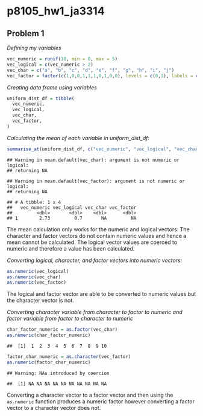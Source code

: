 p8105\_hw1\_ja3314
================

Problem 1
---------

*Defining my variables*

``` r
vec_numeric = runif(10, min = 0, max = 5)
vec_logical = c(vec_numeric > 2)
vec_char = c("a", "b", "c", "d", "e", "f", "g", "h", "i", "j")
vec_factor = factor(c(1,0,0,1,1,1,0,1,0,0), levels = c(0,1), labels = c("positive", "negative"))
```

*Creating data frame using variables*

``` r
uniform_dist_df = tibble(
  vec_numeric,
  vec_logical,
  vec_char,
  vec_factor,
)
```

*Calculating the mean of each variable in uniform\_dist\_df:*

``` r
summarise_at(uniform_dist_df, c("vec_numeric", "vec_logical", "vec_char", "vec_factor"), mean)
```

    ## Warning in mean.default(vec_char): argument is not numeric or logical:
    ## returning NA

    ## Warning in mean.default(vec_factor): argument is not numeric or logical:
    ## returning NA

    ## # A tibble: 1 x 4
    ##   vec_numeric vec_logical vec_char vec_factor
    ##         <dbl>       <dbl>    <dbl>      <dbl>
    ## 1        2.73         0.7       NA         NA

The mean calculation only works for the numeric and logical vectors. The character and factor vectors do not contain numeric values and hence a mean cannot be calculated. The logical vector values are coerced to numeric and therefore a value has been calculated.

*Converting logical, character, and factor vectors into numeric vectors:*

``` r
as.numeric(vec_logical)
as.numeric(vec_char)
as.numeric(vec_factor)
```

The logical and factor vector are able to be converted to numeric values but the character vector is not.

*Converting character variable from character to factor to numeric and factor variable from factor to character to numeric*

``` r
char_factor_numeric = as.factor(vec_char)
as.numeric(char_factor_numeric)
```

    ##  [1]  1  2  3  4  5  6  7  8  9 10

``` r
factor_char_numeric = as.character(vec_factor)
as.numeric(factor_char_numeric)
```

    ## Warning: NAs introduced by coercion

    ##  [1] NA NA NA NA NA NA NA NA NA NA

Converting a character vector to a factor vector and then using the `as.numeric` function produces a numeric factor however converting a factor vector to a character vector does not.
